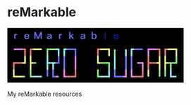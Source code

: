 # reMarkable

<img src="https://github.com/thyrlian/reMarkable/blob/main/reMarkable.png?raw=true" width="400">

My reMarkable resources
